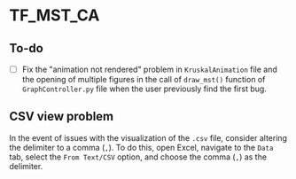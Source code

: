 # TF_MST_CA

## To-do

 - [ ] Fix the "animation not rendered" problem in `KruskalAnimation` file and the opening of multiple figures in the call of `draw_mst()` function of `GraphController.py` file when the user previously find the first bug.

 ## CSV view problem

 In the event of issues with the visualization of the `.csv` file, consider altering the delimiter to a comma (`,`). To do this, open Excel, navigate to the `Data` tab, select the `From Text/CSV` option, and choose the comma (`,`) as the delimiter.

